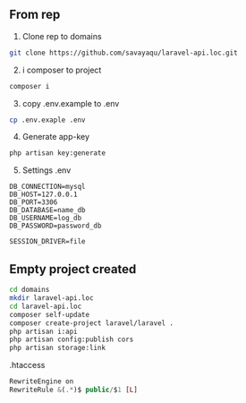 
## From rep
1. Clone rep to domains
```sh
git clone https://github.com/savayaqu/laravel-api.loc.git
```
2. i composer to project
```sh
composer i
```
3. copy .env.example to .env
```sh
cp .env.exaple .env
```
4. Generate app-key 
```sh
php artisan key:generate
```
5. Settings .env
```shell
DB_CONNECTION=mysql
DB_HOST=127.0.0.1
DB_PORT=3306
DB_DATABASE=name_db
DB_USERNAME=log_db
DB_PASSWORD=password_db

SESSION_DRIVER=file
```
## Empty project created
```sh
cd domains
mkdir laravel-api.loc
cd laravel-api.loc
composer self-update
composer create-project laravel/laravel .
php artisan i:api
php artisan config:publish cors
php artisan storage:link
```
.htaccess
```php
RewriteEngine on
RewriteRule &(.*)$ public/$1 [L]
```
